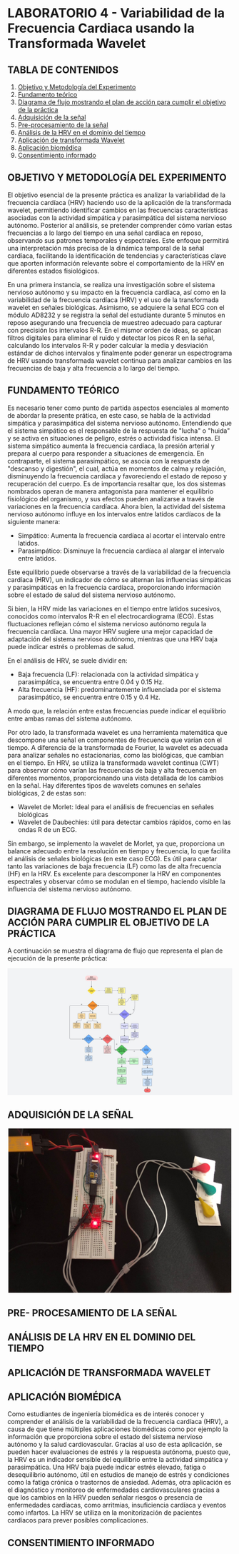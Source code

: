 # LABORATORIO 4 - Variabilidad de la Frecuencia Cardiaca usando la Transformada Wavelet
## TABLA DE CONTENIDOS

1. [Objetivo y Metodología del Experimento](#objetivo-y-metodología-del-experimento)
2. [Fundamento teórico](#fundamento-teórico)
3. [Diagrama de flujo mostrando el plan de acción para cumplir el objetivo de la práctica](#diagrama-de-flujo-mostrando-el-plan-de-acción-para-cumplir-el-objetivo-de-la-práctica)
4. [Adquisición de la señal](#adquisición-de-la-señal)
5. [Pre-procesamiento de la señal](#pre--procesamiento-de-la-señal)
6. [Análisis de la HRV en el dominio del tiempo](#análisis-de-la-hrv-en-el-dominio-del-tiempo)
7. [Aplicación de transformada Wavelet](#aplicación-de-transformada-wavelet)
8. [Aplicación biomédica](#aplicación-biomédica)
9. [Consentimiento informado](#consentimiento-informado)
   
## OBJETIVO Y METODOLOGÍA DEL EXPERIMENTO
El objetivo esencial de la presente práctica es analizar la variabilidad de la frecuencia cardíaca (HRV) haciendo uso de la aplicación de la transformada wavelet, permitiendo identificar cambios en las frecuencias características asociadas con la actividad simpática y parasimpática del sistema nervioso autónomo. Posterior al análisis, se pretender comprender cómo varían estas frecuencias a lo largo del tiempo en una señal cardíaca en reposo, observando sus patrones temporales y espectrales. Este enfoque permitirá una interpretación más precisa de la dinámica temporal de la señal cardíaca, facilitando la identificación de tendencias y características clave que aporten información relevante sobre el comportamiento de la HRV en diferentes estados fisiológicos.

En una primera instancia, se realiza una investigación sobre el sistema nervioso autónomo y su impacto en la frecuencia cardíaca, así como en la variabilidad de la frecuencia cardíaca (HRV) y el uso de la transformada wavelet en señales biológicas. Asimismo, se adquiere la señal ECG con el módulo AD8232 y se registra la señal del estudiante durante 5 minutos en reposo asegurando una frecuencia de muestreo adecuado para capturar con precisión los intervalos R-R. En el mismor orden de ideas, se aplican filtros digitales para eliminar el ruido y detectar los picos R en la señal, calculando los intervalos R-R y poder calcular la media y desviación estándar de dichos intervalos y finalmente poder generar un espectrograma de HRV usando transformada wavelet continua para analizar cambios en las frecuencias de baja y alta frecuencia a lo largo del tiempo.

## FUNDAMENTO TEÓRICO
Es necesario tener como punto de partida aspectos esenciales al momento de abordar la presente prática, en este caso, se habla de la actividad simpática y parasimpática del sistema nervioso autónomo. Entendiendo que el sistema simpático es el responsable de la respuesta de "lucha" o "huida" y se activa en situaciones de peligro, estrés o actividad física intensa. El sistema simpático aumenta la frecuencia cardíaca, la presión arterial y prepara al cuerpo para responder a situaciones de emergencia. En contraparte, el sistema parasimpático, se asocia con la respuesta de "descanso y digestión", el cual, actúa en momentos de calma y relajación, disminuyendo la frecuencia cardíaca y favoreciendo el estado de reposo y recuperación del cuerpo. Es de importancia resaltar que, los dos sistemas nombrados operan de manera antagonista para mantener el equilibrio fisiológico del organismo, y sus efectos pueden analizarse a través de variaciones en la frecuencia cardíaca.
Ahora bien, la actividad del sistema nervioso autónomo influye en los intervalos entre latidos cardíacos de la siguiente manera:
- Simpático: Aumenta la frecuencia cardíaca al acortar el intervalo entre latidos.
- Parasimpático: Disminuye la frecuencia cardíaca al alargar el intervalo entre latidos.
  
Este equilibrio puede observarse a través de la variabilidad de la frecuencia cardíaca (HRV), un indicador de cómo se alternan las influencias simpáticas y parasimpáticas en la frecuencia cardíaca, proporcionando información sobre el estado de salud del sistema nervioso autónomo.

Si bien, la HRV mide las variaciones en el tiempo entre latidos sucesivos, conocidos como intervalos R-R en el electrocardiograma (ECG). Estas fluctuaciones reflejan cómo el sistema nervioso autónomo regula la frecuencia cardíaca. Una mayor HRV sugiere una mejor capacidad de adaptación del sistema nervioso autónomo, mientras que una HRV baja puede indicar estrés o problemas de salud.

En el análisis de HRV, se suele dividir en:

- Baja frecuencia (LF): relacionada con la actividad simpática y parasimpática, se encuentra entre 0.04 y 0.15 Hz.
- Alta frecuencia (HF): predominantemente influenciada por el sistema parasimpático, se encuentra entre 0.15 y 0.4 Hz.

A modo que, la relación entre estas frecuencias puede indicar el equilibrio entre ambas ramas del sistema autónomo.

Por otro lado, la transformada wavelet es una herramienta matemática que descompone una señal en componentes de frecuencia que varían con el tiempo. A diferencia de la transformada de Fourier, la wavelet es adecuada para analizar señales no estacionarias, como las biológicas, que cambian en el tiempo. En HRV, se utiliza la transformada wavelet continua (CWT) para observar cómo varían las frecuencias de baja y alta frecuencia en diferentes momentos, proporcionando una vista detallada de los cambios en la señal. Hay diferentes tipos de wavelets comunes en señales biológicas, 2 de estas son: 
- Wavelet de Morlet: Ideal para el análisis de frecuencias en señales biológicas
- Wavelet de Daubechies: útil para detectar cambios rápidos, como en las ondas R de un ECG.

Sin embargo, se implemento la wavelet de Morlet, ya que, proporciona un balance adecuado entre la resolución en tiempo y frecuencia, lo que facilita el análisis de señales biológicas (en este caso ECG). Es útil para captar tanto las variaciones de baja frecuencia (LF) como las de alta frecuencia (HF) en la HRV. Es excelente para descomponer la HRV en componentes espectrales y observar cómo se modulan en el tiempo, haciendo visible la influencia del sistema nervioso autónomo.


## DIAGRAMA DE FLUJO MOSTRANDO EL PLAN DE ACCIÓN PARA CUMPLIR EL OBJETIVO DE LA PRÁCTICA

A continuación se muestra el diagrama de flujo que representa el plan de ejecución de la presente práctica: 


![Diagrama de Flujo](diagrama.jpg)



## ADQUISICIÓN DE LA SEÑAL
<div style="text-align: center;">
    <img src="señal.jpg" alt="señal ECG" width="500" />
</div>

## PRE- PROCESAMIENTO DE LA SEÑAL

## ANÁLISIS DE LA HRV EN EL DOMINIO DEL TIEMPO 

## APLICACIÓN DE TRANSFORMADA WAVELET

## APLICACIÓN BIOMÉDICA
Como estudiantes de ingeniería biomédica es de interés conocer y comprender el análisis de la variabilidad de la frecuencia cardíaca (HRV), a causa de que tiene múltiples aplicaciones biomédicas como por ejemplo la información que proporciona sobre el estado del sistema nervioso autónomo y la salud cardiovascular. Gracias al uso de esta aplicación, se pueden hacer evaluaciones de estrés y la respuesta autónoma, puesto que, la HRV es un indicador sensible del equilibrio entre la actividad simpática y parasimpática. Una HRV baja puede indicar estrés elevado, fatiga o desequilibrio autónomo, útil en estudios de manejo de estrés y condiciones como la fatiga crónica o trastornos de ansiedad. Además, otra aplicación es el diagnóstico y monitoreo de enfermedades cardiovasculares gracias a que los cambios en la HRV pueden señalar riesgos o presencia de enfermedades cardíacas, como arritmias, insuficiencia cardíaca y eventos como infartos. La HRV se utiliza en la monitorización de pacientes cardíacos para prever posibles complicaciones.

## CONSENTIMIENTO INFORMADO

